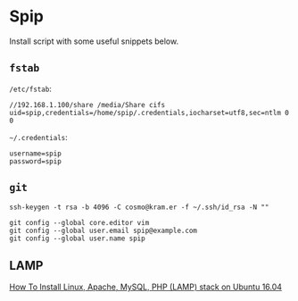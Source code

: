 # Spip

Install script with some useful snippets below.

## `fstab`

`/etc/fstab`:

    //192.168.1.100/share /media/Share cifs uid=spip,credentials=/home/spip/.credentials,iocharset=utf8,sec=ntlm 0 0

`~/.credentials`:

    username=spip
    password=spip

## `git`

    ssh-keygen -t rsa -b 4096 -C cosmo@kram.er -f ~/.ssh/id_rsa -N ""

    git config --global core.editor vim
    git config --global user.email spip@example.com
    git config --global user.name spip

## LAMP

[How To Install Linux, Apache, MySQL, PHP (LAMP) stack on Ubuntu 16.04](https://www.digitalocean.com/community/tutorials/how-to-install-linux-apache-mysql-php-lamp-stack-on-ubuntu-16-04)
